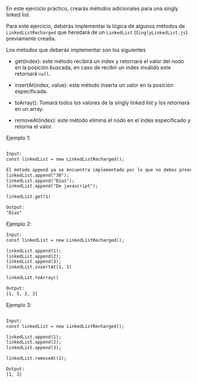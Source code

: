 En este ejercicio práctico, crearás métodos adicionales para una singly linked list.

Para este ejercicio, deberás implementar la lógica de algunos métodos de `LinkedListRecharged` que heredará de un `LinkedList` (`SinglyLinkedList.js`) previamente creada.

Los métodos que deberás implementar son los siguientes

- get(index): este método recibirá un index y retornará el valor del nodo en la posición buscada, en caso de recibir un index invalido este retornará `null`.

- insertAt(index, value): este método inserta un valor en la posición especificada.

- toArray(): Tomará todos los valores de la singly linked list y los retornará en un array.

- removeAt(index): este método elimina el nodo en el index especificado y retorna el valor.

Ejemplo 1:

```txt

Input:
const linkedList = new LinkedListRecharged();

El método append ya se encuentra implementado por lo que no debes preocuparte
linkedList.append("30");
linkedList.append("Días");
linkedList.append("De javascript");

linkedList.get(1)

Output:
"Días"
```

Ejemplo 2:

```txt
Input:
const linkedList = new LinkedListRecharged();

linkedList.append(1);
linkedList.append(2);
linkedList.append(3);
linkedList.insertAt(1, 5)

linkedList.toArray()

Output:
[1, 5, 2, 3]
```

Ejemplo 3:

```txt

Input:
const linkedList = new LinkedListRecharged();

linkedList.append(1);
linkedList.append(2);
linkedList.append(3);

linkedList.removeAt(1);

Output:
[1, 3]
```
